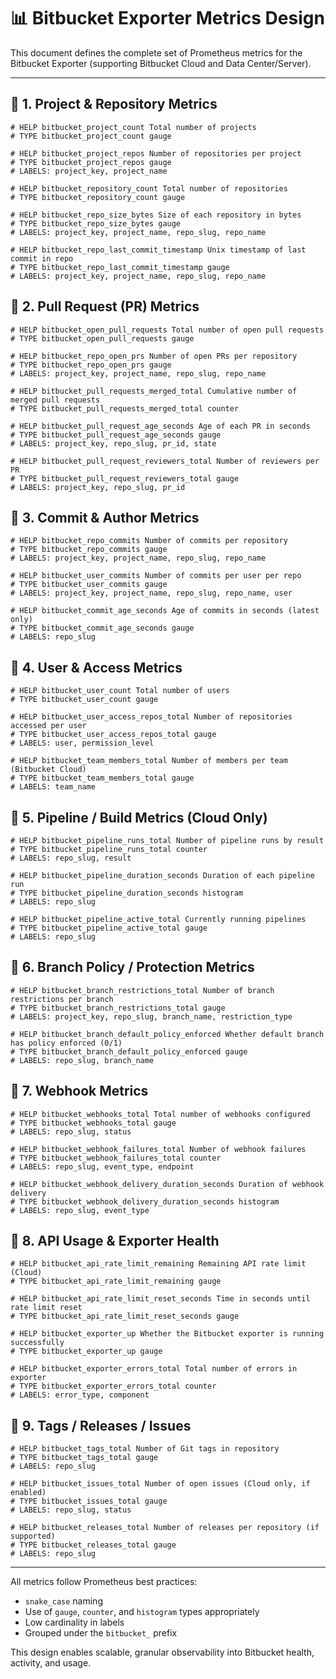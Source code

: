 # 📊 Bitbucket Exporter Metrics Design

This document defines the complete set of Prometheus metrics for the Bitbucket Exporter (supporting Bitbucket Cloud and Data Center/Server).

---

## 🔹 1. Project & Repository Metrics

```
# HELP bitbucket_project_count Total number of projects
# TYPE bitbucket_project_count gauge

# HELP bitbucket_project_repos Number of repositories per project
# TYPE bitbucket_project_repos gauge
# LABELS: project_key, project_name

# HELP bitbucket_repository_count Total number of repositories
# TYPE bitbucket_repository_count gauge

# HELP bitbucket_repo_size_bytes Size of each repository in bytes
# TYPE bitbucket_repo_size_bytes gauge
# LABELS: project_key, project_name, repo_slug, repo_name

# HELP bitbucket_repo_last_commit_timestamp Unix timestamp of last commit in repo
# TYPE bitbucket_repo_last_commit_timestamp gauge
# LABELS: project_key, project_name, repo_slug, repo_name
```

## 🔹 2. Pull Request (PR) Metrics

```
# HELP bitbucket_open_pull_requests Total number of open pull requests
# TYPE bitbucket_open_pull_requests gauge

# HELP bitbucket_repo_open_prs Number of open PRs per repository
# TYPE bitbucket_repo_open_prs gauge
# LABELS: project_key, project_name, repo_slug, repo_name

# HELP bitbucket_pull_requests_merged_total Cumulative number of merged pull requests
# TYPE bitbucket_pull_requests_merged_total counter

# HELP bitbucket_pull_request_age_seconds Age of each PR in seconds
# TYPE bitbucket_pull_request_age_seconds gauge
# LABELS: project_key, repo_slug, pr_id, state

# HELP bitbucket_pull_request_reviewers_total Number of reviewers per PR
# TYPE bitbucket_pull_request_reviewers_total gauge
# LABELS: project_key, repo_slug, pr_id
```

## 🔹 3. Commit & Author Metrics

```
# HELP bitbucket_repo_commits Number of commits per repository
# TYPE bitbucket_repo_commits gauge
# LABELS: project_key, project_name, repo_slug, repo_name

# HELP bitbucket_user_commits Number of commits per user per repo
# TYPE bitbucket_user_commits gauge
# LABELS: project_key, project_name, repo_slug, repo_name, user

# HELP bitbucket_commit_age_seconds Age of commits in seconds (latest only)
# TYPE bitbucket_commit_age_seconds gauge
# LABELS: repo_slug
```

## 🔹 4. User & Access Metrics

```
# HELP bitbucket_user_count Total number of users
# TYPE bitbucket_user_count gauge

# HELP bitbucket_user_access_repos_total Number of repositories accessed per user
# TYPE bitbucket_user_access_repos_total gauge
# LABELS: user, permission_level

# HELP bitbucket_team_members_total Number of members per team (Bitbucket Cloud)
# TYPE bitbucket_team_members_total gauge
# LABELS: team_name
```

## 🔹 5. Pipeline / Build Metrics (Cloud Only)

```
# HELP bitbucket_pipeline_runs_total Number of pipeline runs by result
# TYPE bitbucket_pipeline_runs_total counter
# LABELS: repo_slug, result

# HELP bitbucket_pipeline_duration_seconds Duration of each pipeline run
# TYPE bitbucket_pipeline_duration_seconds histogram
# LABELS: repo_slug

# HELP bitbucket_pipeline_active_total Currently running pipelines
# TYPE bitbucket_pipeline_active_total gauge
# LABELS: repo_slug
```

## 🔹 6. Branch Policy / Protection Metrics

```
# HELP bitbucket_branch_restrictions_total Number of branch restrictions per branch
# TYPE bitbucket_branch_restrictions_total gauge
# LABELS: project_key, repo_slug, branch_name, restriction_type

# HELP bitbucket_branch_default_policy_enforced Whether default branch has policy enforced (0/1)
# TYPE bitbucket_branch_default_policy_enforced gauge
# LABELS: repo_slug, branch_name
```

## 🔹 7. Webhook Metrics

```
# HELP bitbucket_webhooks_total Total number of webhooks configured
# TYPE bitbucket_webhooks_total gauge
# LABELS: repo_slug, status

# HELP bitbucket_webhook_failures_total Number of webhook failures
# TYPE bitbucket_webhook_failures_total counter
# LABELS: repo_slug, event_type, endpoint

# HELP bitbucket_webhook_delivery_duration_seconds Duration of webhook delivery
# TYPE bitbucket_webhook_delivery_duration_seconds histogram
# LABELS: repo_slug, event_type
```

## 🔹 8. API Usage & Exporter Health

```
# HELP bitbucket_api_rate_limit_remaining Remaining API rate limit (Cloud)
# TYPE bitbucket_api_rate_limit_remaining gauge

# HELP bitbucket_api_rate_limit_reset_seconds Time in seconds until rate limit reset
# TYPE bitbucket_api_rate_limit_reset_seconds gauge

# HELP bitbucket_exporter_up Whether the Bitbucket exporter is running successfully
# TYPE bitbucket_exporter_up gauge

# HELP bitbucket_exporter_errors_total Total number of errors in exporter
# TYPE bitbucket_exporter_errors_total counter
# LABELS: error_type, component
```

## 🔹 9. Tags / Releases / Issues

```
# HELP bitbucket_tags_total Number of Git tags in repository
# TYPE bitbucket_tags_total gauge
# LABELS: repo_slug

# HELP bitbucket_issues_total Number of open issues (Cloud only, if enabled)
# TYPE bitbucket_issues_total gauge
# LABELS: repo_slug, status

# HELP bitbucket_releases_total Number of releases per repository (if supported)
# TYPE bitbucket_releases_total gauge
# LABELS: repo_slug
```

---

All metrics follow Prometheus best practices:

* `snake_case` naming
* Use of `gauge`, `counter`, and `histogram` types appropriately
* Low cardinality in labels
* Grouped under the `bitbucket_` prefix

This design enables scalable, granular observability into Bitbucket health, activity, and usage.
